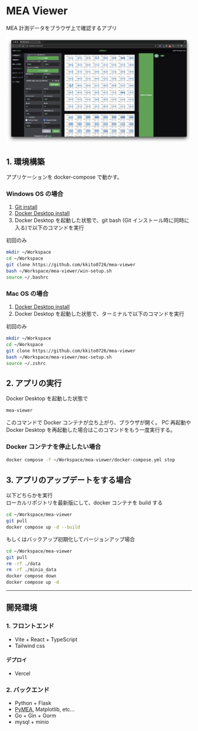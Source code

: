 # MEA Viewer

MEA 計測データをブラウザ上で確認するアプリ

![](client/public/window.png)

## 1. 環境構築

アプリケーションを docker-compose で動かす。

### Windows OS の場合

1. [Git install](https://qiita.com/T-H9703EnAc/items/4fbe6593d42f9a844b1c)
2. [Docker Desktop install](https://docs.docker.com/get-docker/)
3. Docker Desktop を起動した状態で、git bash (Git インストール時に同時に入る)で以下のコマンドを実行

初回のみ

```bash
mkdir ~/Workspace
cd ~/Workspace
git clone https://github.com/kkito0726/mea-viewer
bash ~/Workspace/mea-viewer/win-setup.sh
source ~/.bashrc
```

### Mac OS の場合

1. [Docker Desktop install](https://docs.docker.com/get-docker/)
2. Docker Desktop を起動した状態で、ターミナルで以下のコマンドを実行

初回のみ

```bash
mkdir ~/Workspace
cd ~/Workspace
git clone https://github.com/kkito0726/mea-viewer
bash ~/Workspace/mea-viewer/mac-setup.sh
source ~/.zshrc
```

## 2. アプリの実行

Docker Desktop を起動した状態で

```bash
mea-viewer
```

このコマンドで Docker コンテナが立ち上がり、ブラウザが開く。
PC 再起動や Docker Desktop を再起動した場合はこのコマンドをもう一度実行する。

### Docker コンテナを停止したい場合

```bash
docker compose -f ~/Workspace/mea-viewer/docker-compose.yml stop
```

## 3. アプリのアップデートをする場合

以下どちらかを実行 <br>
ローカルリポジトリを最新版にして、docker コンテナを build する

```bash
cd ~/Workspace/mea-viewer
git pull
docker compose up -d --build
```

もしくはバックアップ初期化してバージョンアップ場合

```bash
cd ~/Workspace/mea-viewer
git pull
rm -rf ./data
rm -rf ./minio_data
docker compose down
docker compose up -d
```

---

## 開発環境

### 1. フロントエンド

- Vite + React + TypeScript
- Tailwind css

#### デプロイ

- Vercel

### 2. バックエンド

- Python + Flask
- [PyMEA](https://github.com/kkito0726/MEA_modules), Matplotlib, etc...
- Go + Gin + Gorm
- mysql + minio
